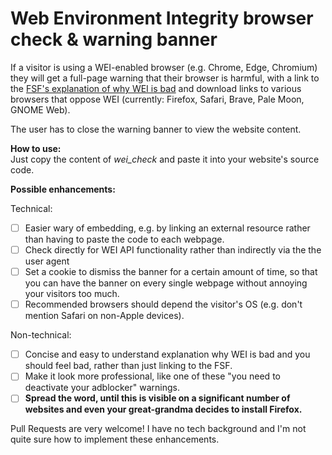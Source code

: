 # Web Environment Integrity browser check & warning banner  
If a visitor is using a WEI-enabled browser (e.g. Chrome, Edge, Chromium) they will get a full-page warning that their browser is harmful, with a link to the [FSF's explanation of why WEI is bad](https://www.fsf.org/blogs/community/web-environment-integrity-is-an-all-out-attack-on-the-free-internet) and download links to various browsers that oppose WEI (currently: Firefox, Safari, Brave, Pale Moon, GNOME Web).

The user has to close the warning banner to view the website content.

__How to use:__  
Just copy the content of _wei_check_ and paste it into your website's source code.

__Possible enhancements:__

Technical:
- [ ] Easier wary of embedding, e.g. by linking an external resource rather than having to paste the code to each webpage.
- [ ] Check directly for WEI API functionality rather than indirectly via the the user agent
- [ ] Set a cookie to dismiss the banner for a certain amount of time, so that you can have the banner on every single webpage without annoying your visitors too much.
- [ ] Recommended browsers should depend the visitor's OS (e.g. don't mention Safari on non-Apple devices).

Non-technical:
- [ ] Concise and easy to understand explanation why WEI is bad and you should feel bad, rather than just linking to the FSF.
- [ ] Make it look more professional, like one of these "you need to deactivate your adblocker" warnings.
- [ ] **Spread the word, until this is visible on a significant number of websites and even your great-grandma decides to install Firefox.**

Pull Requests are very welcome! I have no tech background and I'm not quite sure how to implement these enhancements.
